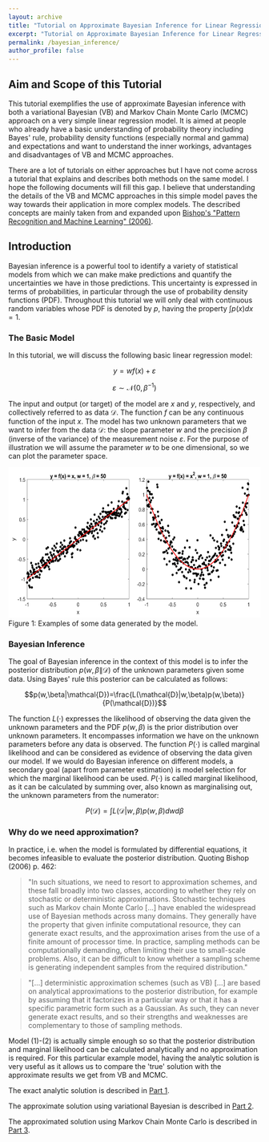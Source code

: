 ```yaml
---
layout: archive
title: "Tutorial on Approximate Bayesian Inference for Linear Regression"
excerpt: "Tutorial on Approximate Bayesian Inference for Linear Regression"
permalink: /bayesian_inference/
author_profile: false
---
```


## Aim and Scope of this Tutorial

This tutorial exemplifies the use of approximate Bayesian inference with both a variational Bayesian (VB) and Markov Chain Monte Carlo (MCMC) approach on a very simple linear regression model. It is aimed at people who already have a basic understanding of probability theory including Bayes' rule, probability density functions (especially normal and gamma) and expectations and want to understand the inner workings, advantages and disadvantages of VB and MCMC approaches. 

There are a lot of tutorials on either approaches but I have not come across a tutorial that explains and describes both methods on the same model. I hope the following documents will fill this gap. I believe that understanding the details of the VB and MCMC approaches in this simple model paves the way towards their application in more complex models. The described concepts are mainly taken from and expanded upon [Bishop's "Pattern Recognition and Machine Learning" (2006)](https://www.springer.com/gp/book/9780387310732).    

## Introduction

Bayesian inference is a powerful tool to identify a variety of statistical models from which we can make make predictions and quantify the uncertainties we have in those predictions. This uncertainty is expressed in terms of probabilities, in particular through the use of probability density functions (PDF). Throughout this tutorial we will only deal with continuous random variables whose PDF is denoted by $p$, having the property $\int p(x) dx = 1$.

### The Basic Model

In this tutorial, we will discuss the following basic linear regression model:

$$y = w f(x) + \varepsilon$$

$$\varepsilon \sim \mathcal{N}(0,\beta^{-1})$$

The input and output (or target) of the model are $x$ and $y$, respectively, and collectively referred to as data $\mathcal{D}$. The function $f$ can be any continuous function of the input $x$. The model has two unknown parameters that we want to infer from the data $\mathcal{D}$: the slope parameter $w$ and the precision $\beta$ (inverse of the variance) of the measurement noise $\varepsilon$. For the purpose of illustration we will assume the parameter $w$ to be one dimensional, so we can plot the parameter space.

<center><img src="/_pages/Bayesian_Inference/data.png" width="600" height="300"></center>
Figure 1: Examples of some data generated by the model.

### Bayesian Inference

The goal of Bayesian inference in the context of this model is to infer the posterior distribution $p(w,\beta\|\mathcal{D})$ of the unknown parameters given some data. Using Bayes' rule this posterior can be calculated as follows:

$$p(w,\beta|\mathcal{D})=\frac{L(\mathcal{D}|w,\beta)p(w,\beta)}{P(\mathcal{D})}$$

The function $L(\cdot)$ expresses the likelihood of observing the data given the unknown parameters and the PDF $p(w,\beta)$ is the prior distribution over unknown parameters. It encompasses information we have on the unknown parameters before any data is observed. The function $P(\cdot)$ is called marginal likelihood and can be considered as evidence of observing the data given our model. If we would do Bayesian inference on different models, a secondary goal (apart from parameter estimation) is model selection for which the marginal likelihood can be used. $P(\cdot)$ is called marginal likelihood, as it can be calculated by summing over, also known as marginalising out, the unknown parameters from the numerator:

$$P(\mathcal{D})=\int L(\mathcal{D}|w,\beta)p(w,\beta) dw d\beta$$

### Why do we need approximation?

In practice, i.e. when the model is formulated by differential equations, it becomes infeasible to evaluate the posterior distribution. Quoting Bishop (2006) p. 462:

> "In such situations, we need to resort to approximation schemes, and these fall broadly into two classes, according to whether they rely on stochastic or deterministic approximations. Stochastic techniques such as Markov chain Monte Carlo \[...\] have enabled the widespread use of Bayesian methods across many domains. They generally have the property that given infinite computational resource, they can generate exact results, and the approximation arises from the use of a finite amount of processor time. In practice, sampling methods can be computationally
demanding, often limiting their use to small-scale problems. Also, it can
be difficult to know whether a sampling scheme is generating independent samples from the required distribution."

> "\[...\] deterministic approximation schemes (such as VB) \[...\] are based on analytical approximations to the posterior distribution, for example by assuming that it factorizes in a particular way or that it has a specific parametric form such as a Gaussian. As such, they can never generate exact results, and so their strengths and weaknesses are complementary to those of sampling methods.

Model (1)-(2) is actually simple enough so so that the posterior distribution and marginal likelihood can be calculated analytically and no approximation is required. For this particular example model, having the analytic solution is very useful as it allows us to compare the 'true' solution with the approximate results we get from VB and MCMC. 

The exact analytic solution is described in [Part 1](BI_True.md).

The approximate solution using variational Bayesian is described in [Part 2](BI_VB.md).

The approximated solution using Markov Chain Monte Carlo is described in [Part 3](BI_MCMC.md).




